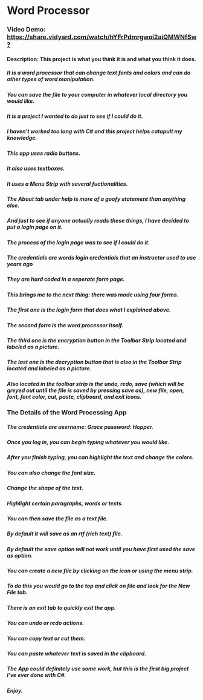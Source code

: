#                   **Word Processor**
### Video Demo:  <https://share.vidyard.com/watch/hYFrPdmrgwoi2aiQMWNfSw?>
#### Description: This project is what you think it is and what you think it does.
##### It is a word processor that can change text fonts and colors and can do other types of word manipulation.
##### You can save the file to your computer in whatever local directory you would like.
##### It is a project I wanted to do just to see if I could do it.
##### I haven't worked too long with C# and this project helps catapult my knowledge.
##### This app uses radio buttons.
##### It also uses textboxes.
##### It uses a Menu Strip with several fuctionalities.
##### The About tab under help is more of a goofy statement than anything else.
##### And just to see if anyone actually reads these things, I have decided to put a login page on it.
##### The process of the login page was to see if I could do it.
##### The credentials are words login credentials that an instructor used to use years ago
##### They are hard coded in a seperate form page.
##### This brings me to the next thing: there was made using four forms.
##### The first one is the login form that does what I explained above.
##### The second form is the word processor itself.
##### The third one is the encryption button in the Toolbar Strip located and labeled as a picture.
##### The last one is the decryption button that is also in the Toolbar Strip located and labeled as a picture.
##### Also located in the toolbar strip is the undo, redo, save (which will be greyed out until the file is saved by pressing save as), new file, open, font, font color, cut, paste, clipboard, and exit icons.


### **The Details of the Word Processing App**
##### The credentials are username: Grace password: Hopper.
##### Once you log in, you can begin typing whatever you would like.
##### After you finish typing, you can highlight the text and change the colors.
##### You can also change the font size.
##### Change the shape of the text.
##### Highlight certain paragraphs, words or texts.
##### You can then save the file as a text file.
##### By default it will save as an rtf (rich text) file.
##### By default the save option will not work until you have first used the save as option.
##### You can create a new file by clicking on the icon or using the menu strip.
##### To do this you would go to the top and click on file and look for the New File tab.
##### There is an exit tab to quickly exit the app.
##### You can undo or redo actions.
##### You can copy text or cut them.
##### You can paste whatever text is saved in the clipboard.
##### The App could definitely use some work, but this is the first big project I've ever done with C#.
##### Enjoy.
